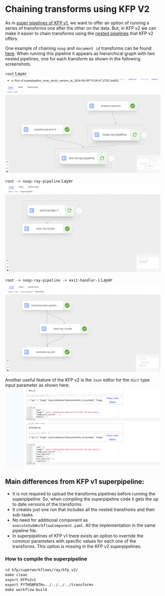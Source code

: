# Chaining transforms using KFP V2

As in [super pipelines of KFP v1](../../../doc/multi_transform_pipeline.md), we want to offer an option of running a series of transforms one after the other on the data. But, in KFP v2 we can make it easier to chain transforms using the [nested pipelines](https://www.kubeflow.org/docs/components/pipelines/user-guides/components/compose-components-into-pipelines/#pipelines-as-components) that KFP v2 offers.

One example of chaining `noop` and `document id` transforms can be found [here](superpipeline_noop_docId_v2.py). When running this pipeline it appears as hierarchical graph with two nested pipelines, one for each transform as shown in the following screenshots.

`root` Layer
![nested_pipeline](nested_pipeline.png)

`root -> noop-ray-pipeline` Layer
![noop_nested_pipeline](noop_nested.png)

`root -> noop-ray-pipeline -> exit-handler-1` Layer
![noop_layer_pipeline](noop_layer.png)

Another useful feature of the KFP v2 is the `Json` editor for the `dict` type input parameter as shown here:
![json_param](json_param.png)

## Main differences from KFP v1 superpipeline:
- It is not required to upload the transforms pipelines before running the superpipeline. So, when compiling the superpipeline code it gets the up to date versions of the transforms.
- It creates just one run that includes all the nested transfroms and their sub-tasks.
- No need for additional component as `executeSubWorkflowComponent.yaml`. All the implementation in the same pipeline file.
- In superpipelines of KFP v1 there exists an option to override the common parameters with specific values for each one of the transforms. This option is missing in the KFP v2 superpipelines.

### How to compile the superpipeline
```
cd kfp/superworkflows/ray/kfp_v2/
make clean
export KFPv2=1
export PYTHONPATH=../../../../transforms
make workflow-build
```
